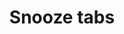 ---
layout: default
title: Snooze tabs
link: https://addons.mozilla.org/en-US/firefox/addon/snooze-tabs/
description: Snooze tabs to open at a specific time. Select any predefined options such as tomorrow, next week etc., or pick your date and time.
---